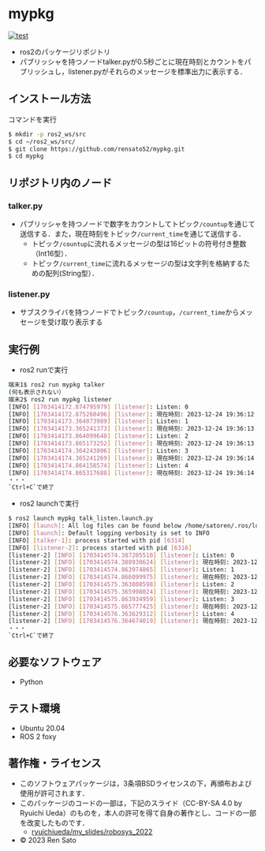 # mypkg
[![test](https://github.com/rensato52/mypkg/actions/workflows/test.yml/badge.svg)](https://github.com/rensato52/mypkg/actions/workflows/test.yml)

* ros2のパッケージリポジトリ
* パブリッシャを持つノードtalker.pyが0.5秒ごとに現在時刻とカウントをパブリッシュし，listener.pyがそれらのメッセージを標準出力に表示する．
## インストール方法
コマンドを実行
```bash
$ mkdir -p ros2_ws/src
$ cd ~/ros2_ws/src/
$ git clone https://github.com/rensato52/mypkg.git
$ cd mypkg
```

## リポジトリ内のノード
### talker.py
* パブリッシャを持つノードで数字をカウントしてトピック`/countup`を通じて送信する．また，現在時刻をトピック`/current_time`を通じて送信する．
	* トピック`/countup`に流れるメッセージの型は16ビットの符号付き整数（Int16型）．
	* トピック`/current_time`に流れるメッセージの型は文字列を格納するための配列(String型）．

### listener.py
* サブスクライバを持つノードでトピック`/countup`，`/current_time`からメッセージを受け取り表示する

## 実行例
* ros2 runで実行　
```bash
端末1$ ros2 run mypkg talker
(何も表示されない）
端末2$ ros2 run mypkg listener
[INFO] [1703414172.874795979] [listener]: Listen: 0
[INFO] [1703414172.875260496] [listener]: 現在時刻: 2023-12-24 19:36:12
[INFO] [1703414173.364073989] [listener]: Listen: 1
[INFO] [1703414173.365241373] [listener]: 現在時刻: 2023-12-24 19:36:13
[INFO] [1703414173.864099648] [listener]: Listen: 2
[INFO] [1703414173.865173252] [listener]: 現在時刻: 2023-12-24 19:36:13
[INFO] [1703414174.364243806] [listener]: Listen: 3
[INFO] [1703414174.365241269] [listener]: 現在時刻: 2023-12-24 19:36:14
[INFO] [1703414174.864158574] [listener]: Listen: 4
[INFO] [1703414174.865317688] [listener]: 現在時刻: 2023-12-24 19:36:14
・・・
`Ctrl+C`で終了
```

* ros2 launchで実行
```bash
$ ros2 launch mypkg talk_listen.launch.py
[INFO] [launch]: All log files can be found below /home/satoren/.ros/log/2023-12-24-19-42-53-488994-LAPTOP-T84RS2RQ-6312
[INFO] [launch]: Default logging verbosity is set to INFO
[INFO] [talker-1]: process started with pid [6314]
[INFO] [listener-2]: process started with pid [6316]
[listener-2] [INFO] [1703414574.387205510] [listener]: Listen: 0
[listener-2] [INFO] [1703414574.388938624] [listener]: 現在時刻: 2023-12-24 19:42:54
[listener-2] [INFO] [1703414574.863974865] [listener]: Listen: 1
[listener-2] [INFO] [1703414574.866099975] [listener]: 現在時刻: 2023-12-24 19:42:54
[listener-2] [INFO] [1703414575.363808598] [listener]: Listen: 2
[listener-2] [INFO] [1703414575.365998024] [listener]: 現在時刻: 2023-12-24 19:42:55
[listener-2] [INFO] [1703414575.863934959] [listener]: Listen: 3
[listener-2] [INFO] [1703414575.865777425] [listener]: 現在時刻: 2023-12-24 19:42:55
[listener-2] [INFO] [1703414576.363629312] [listener]: Listen: 4
[listener-2] [INFO] [1703414576.364674019] [listener]: 現在時刻: 2023-12-24 19:42:56
・・・
`Ctrl+C`で終了
```

## 必要なソフトウェア
* Python

## テスト環境
* Ubuntu 20.04
* ROS 2 foxy

## 著作権・ライセンス
* このソフトウェアパッケージは，3条項BSDライセンスの下，再頒布および使用が許可されます．
* このパッケージのコードの一部は，下記のスライド（CC-BY-SA 4.0 by Ryuichi Ueda）のものを，本人の許可を得て自身の著作とし、コードの一部を改変したものです．
	*  [ryuichiueda/my_slides/robosys_2022](https://github.com/ryuichiueda/my_slides/tree/master/robosys_2022)
* © 2023 Ren Sato

